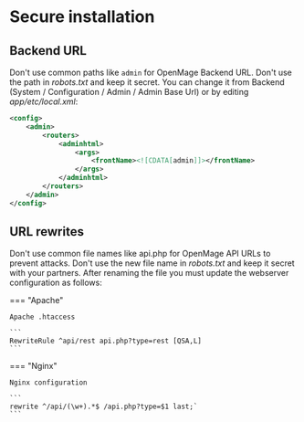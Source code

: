 # Secure installation

## Backend URL

Don't use common paths like `admin` for OpenMage Backend URL. Don't use the path in _robots.txt_ and keep it secret. You can change it from Backend (System / Configuration / Admin / Admin Base Url) or by editing _app/etc/local.xml_:

```xml
<config>
    <admin>
        <routers>
            <adminhtml>
                <args>
                    <frontName><![CDATA[admin]]></frontName>
                </args>
            </adminhtml>
        </routers>
    </admin>
</config>
```

## URL rewrites

Don't use common file names like api.php for OpenMage API URLs to prevent attacks. Don't use the new file name in _robots.txt_ and keep it secret with your partners. After renaming the file you must update the webserver configuration as follows:

=== "Apache"

    Apache .htaccess

    ```
    RewriteRule ^api/rest api.php?type=rest [QSA,L]
    ```

=== "Nginx"

    Nginx configuration

    ```
    rewrite ^/api/(\w+).*$ /api.php?type=$1 last;`
    ```
